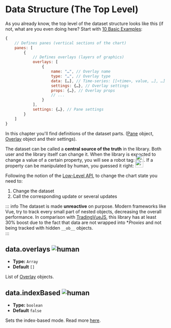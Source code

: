 
# Data Structure (The Top Level)

As you already know, the top level of the dataset structure looks like this (if not, what are you even doing here? Start with [10 Basic Examples](/guide/intro/10-basic-examples.html):

```js
{
    // Defines panes (vertical sections of the chart)
    panes: [
        {
            // Defines overlays (layers of graphics)
            overlays: [
                {
                    name: "…", // Overlay name
                    type: "…", // Overlay type
                    data: […], // Time-series: [[<time>, value, …], …]
                    settings: {…}, // Overlay settings
                    props: {…}, // Overlay props
                    // ...
                }
            ],
            settings: {…}, // Pane settings
        }
    ]
}
```
In this chapter you'll find definitions of the dataset parts. ([Pane](/guide/data-struct/pane-object.html) object, [Overlay](/guide/data-struct/pane-object.html) object and their settings).

The dataset can be called a **central source of the truth** in the library. Both user and the library itself can change it. When the library is expected to change a value of a certain property, you will see a robot tag: <img src="/robot.png" style="display: inline-block; width: 25px; margin: -10px 0 -7px 0;" />. If a property can be manipulated by human, you guessed it right: <img src="/human.png" style="display: inline-block; width: 25px; margin: -10px 0 -7px 0;" />

Following the notion of the [Low-Level API](/guide/intro/10-basic-examples.html#_4-chart-updates-low-level-api), to change the chart state you need to:
1. Change the dataset
2. Call the corresponding update or several updates

::: info
The dataset is made **unreactive** on purpose. Modern frameworks like Vue, try to track every small part of nested objects, decreasing the overall performance. In comparison with [TradingVueJS](https://github.com/tvjsx/trading-vue-js), this library has at least 30% boost due to the fact that data are not wrapped into **Proxies* and not being tracked with hidden `__ob__` objects.   
:::

## data.overlays <img src="/human.png" class="rh-tag" title="human" />

- **Type:** `Array`
- **Default** `[]`

List of [Overlay](/guide/data-struct/overlay-object.html) objects.

## data.indexBased <img src="/human.png" class="rh-tag" title="human" />

- **Type:** `boolean`
- **Default** `false`

Sets the index-based mode. Read more [here](/guide/main-comp/layout.html#the-problem).
